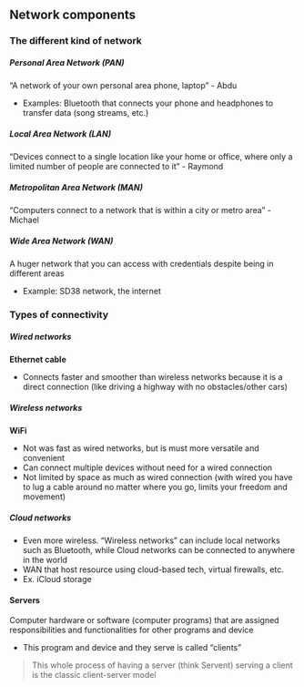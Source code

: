 ## Network components

### The different kind of network

##### Personal Area Network (PAN)

“A network of your own personal area phone, laptop” - Abdu

- Examples: Bluetooth that connects your phone and headphones to transfer data (song streams, etc.)

##### Local Area Network (LAN)

“Devices connect to a single location like your home or office, where only a limited number of people are connected to it” - Raymond

##### Metropolitan Area Network (MAN)

“Computers connect to a network that is within a city or metro area” - Michael

##### Wide Area Network (WAN)

A huger network that you can access with credentials despite being in different areas

- Example: SD38 network, the internet

### Types of connectivity

##### Wired networks

**Ethernet cable**

- Connects faster and smoother than wireless networks because it is a direct connection (like driving a highway with no obstacles/other cars)

##### Wireless networks

**WiFi**

- Not was fast as wired networks, but is must more versatile and convenient
- Can connect multiple devices without need for a wired connection
- Not limited by space as much as wired connection (with wired you have to lug a cable around no matter where you go, limits your freedom and movement)

##### Cloud networks

- Even more wireless. “Wireless networks” can include local networks such as Bluetooth, while Cloud networks can be connected to anywhere in the world
- WAN that host resource using cloud-based tech, virtual firewalls, etc.
- Ex. iCloud storage

#### Servers

Computer hardware or software (computer programs) that are assigned responsibilities and functionalities for other programs and device

- This program and device and they serve is called “clients”

> This whole process of having a server (think Servent) serving a client is the classic client-server model
